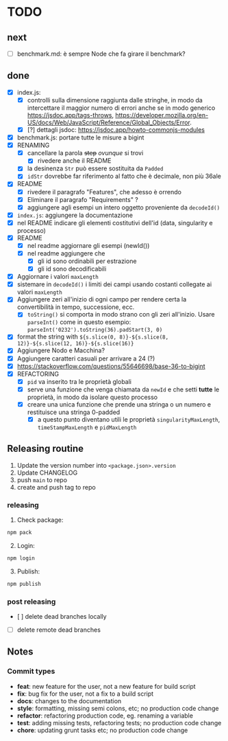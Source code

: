 # TODO

## next

- [ ] benchmark.md: è sempre Node che fa girare il benchmark?

## done

- [x] index.js:
  - [x] controlli sulla dimensione raggiunta dalle stringhe, in modo da intercettare il maggior
        numero di errori anche se in modo generico <https://jsdoc.app/tags-throws>,
        <https://developer.mozilla.org/en-US/docs/Web/JavaScript/Reference/Global_Objects/Error>.
  - [x] [?] dettagli jsdoc: <https://jsdoc.app/howto-commonjs-modules>
- [x] benchmark.js: portare tutte le misure a bigint
- [x] RENAMING
  - [x] cancellare la parola ~~step~~ _ovunque_ si trovi
    - [x] rivedere anche il README
  - [x] la desinenza `Str` può essere sostituita da `Padded`
  - [x] `idStr` dovrebbe far riferimento al fatto che è decimale, non più 36ale
- [x] README
  - [x] rivedere il paragrafo "Features", che adesso è orrendo
  - [x] Eliminare il paragrafo "Requirements" ?
  - [x] aggiungere agli esempi un intero oggetto proveniente da `decodeId()`
- [x] `index.js`: aggiungere la documentazione
- [x] nel README indicare gli elementi costitutivi dell'id (data, singularity e processo)
- [x] README
  - [x] nel readme aggiornare gli esempi (newId())
  - [x] nel readme aggiungere che
    - [x] gli id sono ordinabili per estrazione
    - [x] gli id sono decodificabili
- [x] Aggiornare i valori `maxLength`
- [x] sistemare in `decodeId()` i limiti dei campi usando costanti collegate ai valori `maxLength`
- [x] Aggiungere zeri all'inizio di ogni campo per rendere certa la convertibilità in tempo,
      successione, ecc.
  - [x] `toString()` si comporta in modo strano con gli zeri all'inizio. Usare `parseInt()` come in
        questo esempio: `parseInt('0232').toString(36).padStart(3, 0)`
- [x] format the string with `${s.slice(0, 8)}-${s.slice(8, 12)}-${s.slice(12, 16)}-${s.slice(16)}`
- [x] Aggiungere Nodo e Macchina?
- [x] Aggiungere caratteri casuali per arrivare a 24 (?)
- [x] <https://stackoverflow.com/questions/55646698/base-36-to-bigint>
- [x] REFACTORING
  - [x] `pid` va inserito tra le proprietà globali
  - [x] serve una funzione che venga chiamata da `newId` e che setti **tutte** le proprietà, in modo
        da isolare questo processo
  - [x] creare una unica funzione che prende una stringa o un numero e restituisce una stringa
        0-padded
    - [x] a questo punto diventano utili le proprietà `singularityMaxLength`, `timeStampMaxLength` e
          `pidMaxLength`

## Releasing routine

1. Update the version number into `<package.json>.version`
2. Update CHANGELOG
3. push `main` to repo
4. create and push tag to repo

### releasing

1. Check package:

```bash
npm pack
```

2. Login:

```bash
npm login
```

3. Publish:

```bash
npm publish
```

### post releasing

- [ ] delete dead branches locally
- [ ] delete remote dead branches

## Notes

### Commit types

- **feat**: new feature for the user, not a new feature for build script
- **fix**: bug fix for the user, not a fix to a build script
- **docs**: changes to the documentation
- **style**: formatting, missing semi colons, etc; no production code change
- **refactor**: refactoring production code, eg. renaming a variable
- **test**: adding missing tests, refactoring tests; no production code change
- **chore**: updating grunt tasks etc; no production code change
